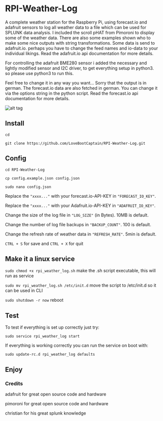 # RPI-Weather-Log
A complete weather station for the Raspberry Pi, using forecast.io and adafruit sensors to log all weather data to a file 
which can be used for SPLUNK data analysis. I included the scroll pHAT from Pimoroni to display some of the weather data. 
There are also some examples shown who to make some nice outputs with string transformations. Some data is send to 
adafruit.io. perhaps you have to change the feed names and io-data to your individual likings. Read the adafruit.io 
api documentation for more details.

For controlling the adafruit BME280 sensor i added the necessary and lightly modified sensor and I2C driver, to get 
everything setup in python3. so please use python3 to run this.

Feel free to change it in any way you want... Sorry that the output is in german. The forecast.io data are also fetched
in german. You can change it via the options string in the python script. Read the forecast.io api documentation for 
more details.

![alt tag](https://db.tt/rXlH00jW)

## Install

`cd`

`git clone https://github.com/LoveBootCaptain/RPI-Weather-Log.git`

## Config

`cd RPI-Weather-Log`

`cp config.example.json config.json`

`sudo nano config.json`

Replace the `"xxxx..."` with your forecast.io-API-KEY in `"FORECAST_IO_KEY"`.

Replace the `"xxxx..."` with your Adafruit.io-API-KEY in `"ADAFRUIT_IO_KEY"`.

Change the size of the log file in `"LOG_SIZE"` (in Bytes). 10MB is default.

Change the number of log file backups in `"BACKUP_COUNT"`. 100 is default.

Change the refresh rate of weather data in `"REFRESH_RATE"`. 5min is default.

`CTRL + S` for save and `CTRL + X` for quit

## Make it a linux service

`sudo chmod +x rpi_weather_log.sh` make the .sh script executable, this will run as service

`sudo mv rpi_weather_log.sh /etc/init.d` move the script to /etc/init.d so it can be used in CLI

`sudo shutdown -r now` reboot

## Test

To test if everything is set up correctly just try:

`sudo service rpi_weather_log start`

If everything is working correctly you can run the service on boot with:

`sudo update-rc.d rpi_weather_log defaults`

## Enjoy

### Credits

adafruit for great open source code and hardware

pimoroni for great open source code and hardware

christian for his great splunk knowledge